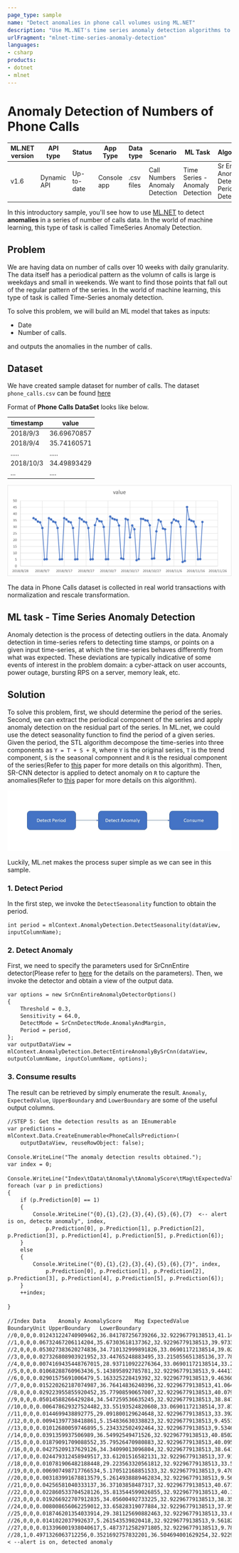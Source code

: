 ```yaml
---
page_type: sample
name: "Detect anomalies in phone call volumes using ML.NET"
description: "Use ML.NET's time series anomaly detection algorithms to detect anomalies in phone call volumes"
urlFragment: "mlnet-time-series-anomaly-detection"
languages:
- csharp
products:
- dotnet
- mlnet
---
```


# Anomaly Detection of Numbers of Phone Calls

| ML.NET version | API type          | Status                        | App Type    | Data type | Scenario            | ML Task                   | Algorithms                  |
|----------------|-------------------|-------------------------------|-------------|-----------|---------------------|---------------------------|-----------------------------|
| v1.6         | Dynamic API | Up-to-date | Console app | .csv files | Call Numbers Anomaly Detection| Time Series - Anomaly Detection | Sr Entire Anomaly Detection, Period Detection |

In this introductory sample, you'll see how to use [ML.NET](https://www.microsoft.com/net/learn/apps/machine-learning-and-ai/ml-dotnet) to detect **anomalies** in a series of number of calls data. In the world of machine learning, this type of task is called TimeSeries Anomaly Detection.

## Problem

We are having data on number of calls over 10 weeks with daily granularity. The data itself has a periodical pattern as the volumn of calls is large is weekdays and small in weekends. We want to find those points that fall out of the regular pattern of the series. In the world of machine learning, this type of task is called Time-Series anomaly detection.

To solve this problem, we will build an ML model that takes as inputs:

* Date
* Number of calls.

and outputs the anomalies in the number of calls.

## Dataset

We have created sample dataset for number of calls. The dataset `phone_calls.csv` can be found [here](./SrCnnEntireDetection/Data/phone_calls.csv)

Format of **Phone Calls DataSet** looks like below.

| timestamp  | value |
|--------|--------------|
| 2018/9/3  | 36.69670857  |
| 2018/9/4  | 35.74160571  |
| .....  | .....  |
| 2018/10/3  | 34.49893429  |
| ...    | ....   |

![Time-Series data](docs/images/data_visualization.png)

The data in Phone Calls dataset is collected in real world transactions with normalization and rescale transformation.

## ML task - Time Series Anomaly Detection

Anomaly detection is the process of detecting outliers in the data. Anomaly detection in time-series refers to detecting time stamps, or points on a given input time-series, at which the time-series behaves differently from what was expected. These deviations are typically indicative of some events of interest in the problem domain: a cyber-attack on user accounts, power outage, bursting RPS on a server, memory leak, etc.

## Solution

To solve this problem, first, we should determine the period of the series. Second, we can extract the periodical component of the series and apply anomaly detection on the residual part of the series. In ML.net, we could use the detect seasonality function to find the period of a given series. Given the period, the STL algorithm decompose the time-series into three components as `Y = T + S + R`, where `Y` is the original series, `T` is the trend component, `S` is the seasonal componnent and `R` is the residual component of the series(Refer to [this](http://www.nniiem.ru/file/news/2016/stl-statistical-model.pdf) paper for more details on this algorithm). Then, SR-CNN detector is applied to detect anomaly on `R` to capture the anomalies(Refer to [this](https://arxiv.org/pdf/1906.03821.pdf) paper for more details on this algorithm).

![Detect-Anomaly-Pipeline](docs/images/detect-anomaly-pipeline.png)

Luckily, ML.net makes the process super simple as we can see in this sample.

### 1. Detect Period

In the first step, we invoke the `DetectSeasonality` function to obtain the period.

```CSharp
int period = mlContext.AnomalyDetection.DetectSeasonality(dataView, inputColumnName);
```

### 2. Detect Anomaly

First, we need to specify the parameters used for SrCnnEntire detector(Please refer to [here](https://docs.microsoft.com/en-us/dotnet/api/microsoft.ml.timeseriescatalog.detectentireanomalybysrcnn?view=ml-dotnet#Microsoft_ML_TimeSeriesCatalog_DetectEntireAnomalyBySrCnn_Microsoft_ML_AnomalyDetectionCatalog_Microsoft_ML_IDataView_System_String_System_String_System_Double_System_Int32_System_Double_Microsoft_ML_TimeSeries_SrCnnDetectMode_) for the details on the parameters). Then, we invoke the detector and obtain a view of the output data.

```CSharp
var options = new SrCnnEntireAnomalyDetectorOptions()
{
    Threshold = 0.3,
    Sensitivity = 64.0,
    DetectMode = SrCnnDetectMode.AnomalyAndMargin,
    Period = period,
};
var outputDataView = mlContext.AnomalyDetection.DetectEntireAnomalyBySrCnn(dataView, outputColumnName, inputColumnName, options);
```

### 3. Consume results

The result can be retrieved by simply enumerate the result. `Anomaly`, `ExpectedValue`, `UpperBoundary` and `LowerBoundary` are some of the useful output columns.

```CSharp
//STEP 5: Get the detection results as an IEnumerable
var predictions = mlContext.Data.CreateEnumerable<PhoneCallsPrediction>(
    outputDataView, reuseRowObject: false);

Console.WriteLine("The anomaly detection results obtained.");
var index = 0;

Console.WriteLine("Index\tData\tAnomaly\tAnomalyScore\tMag\tExpectedValue\tBoundaryUnit\tUpperBoundary\tLowerBoundary");
foreach (var p in predictions)
{
    if (p.Prediction[0] == 1)
    {
        Console.WriteLine("{0},{1},{2},{3},{4},{5},{6},{7}  <-- alert is on, detecte anomaly", index,
            p.Prediction[0], p.Prediction[1], p.Prediction[2], p.Prediction[3], p.Prediction[4], p.Prediction[5], p.Prediction[6]);
    }
    else
    {
        Console.WriteLine("{0},{1},{2},{3},{4},{5},{6},{7}", index,
            p.Prediction[0], p.Prediction[1], p.Prediction[2], p.Prediction[3], p.Prediction[4], p.Prediction[5], p.Prediction[6]);
    }
    ++index;

}

//Index Data    Anomaly AnomalyScore    Mag ExpectedValue   BoundaryUnit UpperBoundary   LowerBoundary
//0,0,0,0.012431224740909462,36.841787256739266,32.92296779138513,41.14206982401966,32.541504689458876
//1,0,0,0.06732467206114204,35.67303618137362,32.92296779138513,39.97331874865401,31.372753614093227
//2,0,0,0.053027383620274836,34.710132999891826,33.06901172138514,39.029491313022824,30.390774686760828
//3,0,0,0.027326808903921952,33.44765248883495,33.215055651385136,37.786086547816545,29.10921842985335
//4,0,0,0.0074169435448767015,28.937110922276364,33.06901172138514,33.25646923540736,24.61775260914537
//5,0,0,0.01068288760963436,5.143895892785781,32.92296779138513,9.444178460066171,0.843613325505391
//6,0,0,0.02901575691006479,5.163325228419392,32.92296779138513,9.463607795699783,0.8630426611390014
//7,0,0,0.015220262187074987,36.76414836240396,32.92296779138513,41.06443092968435,32.46386579512357
//8,0,0,0.029223955855920452,35.77908590657007,32.92296779138513,40.07936847385046,31.478803339289676
//9,0,0,0.05014588266429284,34.547259536635245,32.92296779138513,38.847542103915636,30.246976969354854
//10,0,0,0.006478629327524482,33.55193524820608,33.06901172138514,37.871293561337076,29.23257693507508
//11,0,0,0.0144699438892775,29.091800129624648,32.92296779138513,33.392082696905035,24.79151756234426
//12,0,0,0.00941397738418861,5.154836630338823,32.92296779138513,9.455119197619213,0.8545540630584334
//13,0,0,0.01012680059746895,5.234332502492464,32.92296779138513,9.534615069772855,0.934049935212073
//14,0,0,0.0391359937506989,36.54992549471526,32.92296779138513,40.85020806199565,32.24964292743487
//15,0,0,0.01879091709088552,35.79526470980883,32.92296779138513,40.095547277089224,31.494982142528443
//16,0,0,0.04275209137629126,34.34099013096804,32.92296779138513,38.64127269824843,30.040707563687647
//17,0,0,0.024479312458949517,33.61201516582131,32.92296779138513,37.9122977331017,29.31173259854092
//18,0,0,0.010781906482188448,29.223563320561812,32.92296779138513,33.5238458878422,24.923280753281425
//19,0,0,0.006907498717766534,5.170512168851533,32.92296779138513,9.470794736131923,0.8702296015711433
//20,0,0,0.003183991678813579,5.2614938889462834,32.92296779138513,9.561776456226674,0.9612113216658926
//21,0,0,0.04256581040333137,36.37103858487317,32.92296779138513,40.67132115215356,32.07075601759278
//22,0,0,0.022860533704528126,35.813544599026855,32.92296779138513,40.113827166307246,31.513262031746464
//23,0,0,0.019266922707912835,34.05600492733225,32.92296779138513,38.356287494612644,29.755722360051863
//24,0,0,0.008008656062259012,33.65828319077884,32.92296779138513,37.95856575805923,29.358000623498448
//25,0,0,0.018746201354033914,29.381125690882463,32.92296779138513,33.681408258162854,25.080843123602072
//26,0,0,0.0141022037992637,5.261543539820418,32.92296779138513,9.561826107100808,0.9612609725400283
//27,0,0,0.013396001938040617,5.4873712582971805,32.92296779138513,9.787653825577571,1.1870886910167897
//28,1,0.4971326063712256,0.3521692757832201,36.504694001629254,32.92296779138513,40.804976568909645,32.20441143434886 < --alert is on, detected anomaly
```
